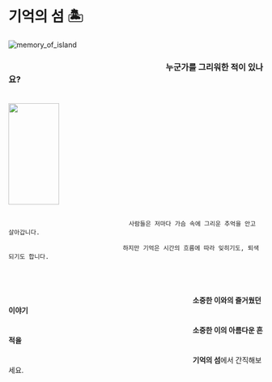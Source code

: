 # 기억의 섬 :desert_island: 

![memory_of_island](https://user-images.githubusercontent.com/55572533/129934578-93af8619-314d-431f-8278-8cd052394591.png)

### 　　　　　　　　　　　　　　　　　　　누군가를 그리워한 적이 있나요?
　　　　　　　　　　　　　　　　　　　　　　　　　　　　　<img src="https://user-images.githubusercontent.com/55572533/129942526-0ae4ee9f-b01b-4c89-a171-fa87f7ff00cd.png" height="200px" width="100px">
```

　　　　　　　　　　　　　　　　　　　　사람들은 저마다 가슴 속에 그리운 추억을 안고 살아갑니다.

　　　　　　　　　　　　　　　　　　　하지만 기억은 시간의 흐름에 따라 잊히기도, 퇴색되기도 합니다.
                   
```
　　　　　　
#### 　　　　　　　　　　　　　　　　　　　　　　　　　　소중한 이와의 즐거웠던 이야기

#### 　　　　　　　　　　　　　　　　　　　　　　　　　　소중한 이의 아름다운 흔적을

 　　　　　　　　　　　　　　　　　　　　　　　　　　**기억의 섬**에서 간직해보세요.
                           　　　　　　　　　
                           

　　　　　　　　　　　　　　　　
--------
